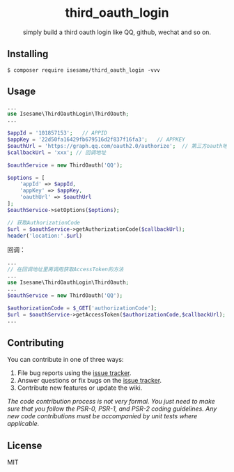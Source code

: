 <h1 align="center"> third_oauth_login </h1>

<p align="center"> simply build a third oauth login like QQ, github, wechat and so on.</p>


## Installing

```shell
$ composer require isesame/third_oauth_login -vvv
```

## Usage

```php
...
use Isesame\ThirdOauthLogin\ThirdOauth;
...

$appId = '101857153';   // APPID
$appKey = '22d50fa16429fb679516d2f837f16fa3';   // APPKEY
$oauthUrl = 'https://graph.qq.com/oauth2.0/authorize';  // 第三方oauth地址
$callbackUrl = 'xxx'; // 回调地址

$oauthService = new ThirdOauth('QQ');

$options = [
    'appId' => $appId,
    'appKey' => $appKey,
    'oauthUrl' => $oauthUrl
];
$oauthService->setOptions($options);

// 获取AuthorizationCode
$url = $oauthService->getAuthorizationCode($callbackUrl);
header('location:'.$url)
```
回调：
```php
...
// 在回调地址里再调用获取AccessToken的方法
...
use Isesame\ThirdOauthLogin\ThirdOauth;
...
$oauthService = new ThirdOauth('QQ');

$authorizationCode = $_GET['authorizationCode'];
$url = $oauthService->getAccessToken($authorizationCode,$callbackUrl);
...
```


## Contributing

You can contribute in one of three ways:

1. File bug reports using the [issue tracker](https://github.com/isesame/third_oauth_login/issues).
2. Answer questions or fix bugs on the [issue tracker](https://github.com/isesame/third_oauth_login/issues).
3. Contribute new features or update the wiki.

_The code contribution process is not very formal. You just need to make sure that you follow the PSR-0, PSR-1, and PSR-2 coding guidelines. Any new code contributions must be accompanied by unit tests where applicable._

## License

MIT